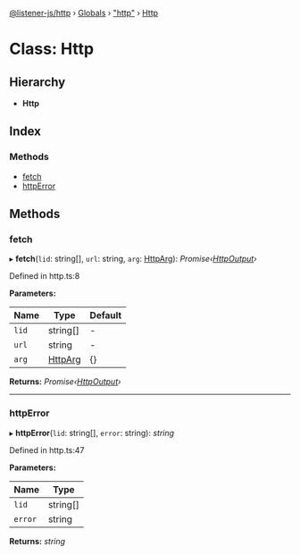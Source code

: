 [@listener-js/http](../README.md) › [Globals](../globals.md) › ["http"](../modules/_http_.md) › [Http](_http_.http.md)

# Class: Http

## Hierarchy

* **Http**

## Index

### Methods

* [fetch](_http_.http.md#fetch)
* [httpError](_http_.http.md#httperror)

## Methods

###  fetch

▸ **fetch**(`lid`: string[], `url`: string, `arg`: [HttpArg](../interfaces/_types_.httparg.md)): *Promise‹[HttpOutput](../interfaces/_types_.httpoutput.md)›*

Defined in http.ts:8

**Parameters:**

Name | Type | Default |
------ | ------ | ------ |
`lid` | string[] | - |
`url` | string | - |
`arg` | [HttpArg](../interfaces/_types_.httparg.md) |  {} |

**Returns:** *Promise‹[HttpOutput](../interfaces/_types_.httpoutput.md)›*

___

###  httpError

▸ **httpError**(`lid`: string[], `error`: string): *string*

Defined in http.ts:47

**Parameters:**

Name | Type |
------ | ------ |
`lid` | string[] |
`error` | string |

**Returns:** *string*
